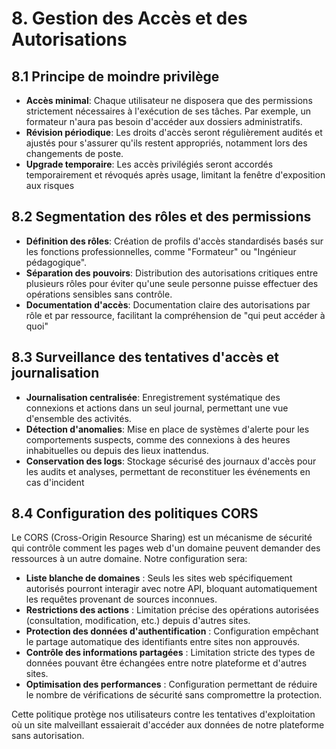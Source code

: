 # 8. Gestion des Accès et des Autorisations

## 8.1 Principe de moindre privilège
- **Accès minimal**: Chaque utilisateur ne disposera que des permissions strictement nécessaires à l'exécution de ses tâches. Par exemple, un formateur n'aura pas besoin d'accéder aux dossiers administratifs.
- **Révision périodique**: Les droits d'accès seront régulièrement audités et ajustés pour s'assurer qu'ils restent appropriés, notamment lors des changements de poste.
- **Upgrade temporaire**: Les accès privilégiés seront accordés temporairement et révoqués après usage, limitant la fenêtre d'exposition aux risques

## 8.2 Segmentation des rôles et des permissions
- **Définition des rôles**: Création de profils d'accès standardisés basés sur les fonctions professionnelles, comme "Formateur" ou "Ingénieur pédagogique".
- **Séparation des pouvoirs**: Distribution des autorisations critiques entre plusieurs rôles pour éviter qu'une seule personne puisse effectuer des opérations sensibles sans contrôle.
- **Documentation d'accès**: Documentation claire des autorisations par rôle et par ressource, facilitant la compréhension de "qui peut accéder à quoi"

## 8.3 Surveillance des tentatives d'accès et journalisation
- **Journalisation centralisée**: Enregistrement systématique des connexions et actions  dans un seul journal, permettant une vue d'ensemble des activités.
- **Détection d'anomalies**: Mise en place de systèmes d'alerte pour les comportements suspects, comme des connexions à des heures inhabituelles ou depuis des lieux inattendus.
- **Conservation des logs**: Stockage sécurisé des journaux d'accès pour les audits et analyses, permettant de reconstituer les événements en cas d'incident

## 8.4 Configuration des politiques CORS

Le CORS (Cross-Origin Resource Sharing) est un mécanisme de sécurité qui contrôle comment les pages web d'un domaine peuvent demander des ressources à un autre domaine. Notre configuration sera:

- **Liste blanche de domaines** : Seuls les sites web spécifiquement autorisés pourront interagir avec notre API, bloquant automatiquement les requêtes provenant de sources inconnues.
- **Restrictions des actions** : Limitation précise des opérations autorisées (consultation, modification, etc.) depuis d'autres sites.
- **Protection des données d'authentification** : Configuration empêchant le partage automatique des identifiants entre sites non approuvés.
- **Contrôle des informations partagées** : Limitation stricte des types de données pouvant être échangées entre notre plateforme et d'autres sites.
- **Optimisation des performances** : Configuration permettant de réduire le nombre de vérifications de sécurité sans compromettre la protection.

Cette politique protège nos utilisateurs contre les tentatives d'exploitation où un site malveillant essaierait d'accéder aux données de notre plateforme sans autorisation.
